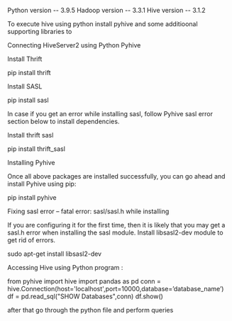 Python version -- 3.9.5
Hadoop version -- 3.3.1 
Hive version -- 3.1.2

To execute hive using python install pyhive and some additioonal supporting libraries to 

Connecting HiveServer2 using Python Pyhive

Install Thrift

pip install thrift

Install SASL

pip install sasl

In case if you get an error while installing sasl, follow Pyhive sasl error section below to install dependencies.

Install thrift sasl

pip install thrift_sasl

Installing Pyhive

Once all above packages are installed successfully, you can go ahead and install Pyhive using pip:

pip install pyhive

Fixing  sasl error – fatal error: sasl/sasl.h while installing 

If you are configuring it for the first time, then it is likely that you may get a sasl.h error when installing the sasl module. Install libsasl2-dev module to get rid of errors.

sudo apt-get install libsasl2-dev

Accessing Hive using Python program :

from pyhive import hive
import pandas as pd
conn = hive.Connection(host='localhost',port=10000,database=’database_name’)
df = pd.read_sql("SHOW Databases",conn)
df.show()

after that go through the python file and perform queries
